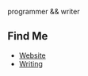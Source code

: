 programmer && writer

## Find Me
- <a href="https://limjungyoon.com/">Website</a>
- <a href="https://jungyoonlim.substack.com/">Writing</a>
